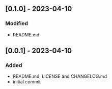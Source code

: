 ## [0.1.0] - 2023-04-10

### Modified
- README.md

## [0.0.1] - 2023-04-10

### Added
- README.md, LICENSE and CHANGELOG.md
- initial commit
